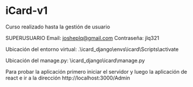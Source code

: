 # iCard-v1
Curso realizado hasta la gestión de usuario 


SUPERUSUARIO
Email: josheplq@gmail.com
Contraseña: jlq321

Ubicación del entorno virtual: 
.\icard_django\envs\icard\Scripts\activate

Ubicación del manage.py: 
\icard_django\icard\manage.py

Para probar la aplicación primero iniciar el servidor y luego la aplicación de react e ir a la dirección http://localhost:3000/Admin 
